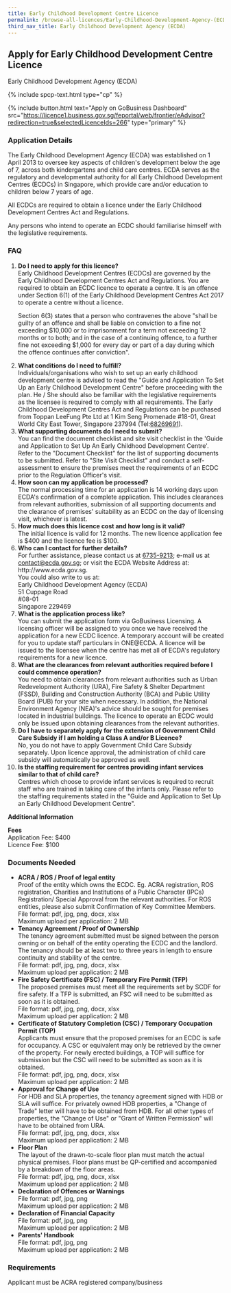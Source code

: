 ```yaml
---
title: Early Childhood Development Centre Licence
permalink: /browse-all-licences/Early-Childhood-Development-Agency-(ECDA)/Early-Childhood-Development-Centre-Licence
third_nav_title: Early Childhood Development Agency (ECDA)
---
```


## Apply for Early Childhood Development Centre Licence

Early Childhood Development Agency (ECDA)

{% include spcp-text.html type="cp" %}

{% include button.html text="Apply on GoBusiness Dashboard" src="https://licence1.business.gov.sg/feportal/web/frontier/eAdvisor?redirection=true&selectedLicenceIds=266" type="primary" %}

### Application Details

<p>The Early Childhood Development Agency (ECDA) was established on 1 April 2013 to oversee key aspects of children's development below the age of 7, across both kindergartens and child care centres. ECDA serves as the regulatory and developmental authority for all Early Childhood Development Centres (ECDCs) in Singapore, which provide care and/or education to children below 7 years of age.</p>
<p>All ECDCs are required to obtain a licence under the Early Childhood Development Centres Act and Regulations.</p>
<p>Any persons who intend to operate an ECDC should familiarise himself with the legislative requirements.</p>

<h3>FAQ</h3>
<ol>
<li><strong>Do I need to apply for this licence?</strong><br>
Early Childhood Development Centres (ECDCs) are governed by the Early Childhood Development Centres Act and Regulations. You are required to obtain an ECDC licence to operate a centre. It is an offence under Section 6(1) of the Early Childhood Development Centres Act 2017 to operate a centre without a licence.<br>
<p>Section 6(3) states that a person who contravenes the above "shall be guilty of an offence and shall be liable on conviction to a fine not exceeding $10,000 or to imprisonment for a term not exceeding 12 months or to both; and in the case of a continuing offence, to a further fine not exceeding $1,000 for every day or part of a day during which the offence continues after conviction".</p></li>


<li><strong>What conditions do I need to fulfill?</strong><br>
Individuals/organisations who wish to set up an early childhood development centre is advised to read the "Guide and Application To Set Up an Early Childhood Development Centre" before proceeding with the plan. He / She should also be familiar with the legislative requirements as the licensee is required to comply with all requirements. The Early Childhood Development Centres Act and Regulations can be purchased from Toppan LeeFung Pte Ltd at 1 Kim Seng Promenade #18-01, Great World City East Tower, Singapore 237994 (Tel:<a href="tel:+6568269691">68269691</a>).</li>

<li><strong>What supporting documents do I need to submit?</strong><br>
You can find the document checklist and site visit checklist in the 'Guide and Application to Set Up An Early Childhood Development Centre'. Refer to the "Document Checklist" for the list of supporting documents to be submitted. Refer to "Site Visit Checklist" and conduct a self-assessment to ensure the premises meet the requirements of an ECDC prior to the Regulation Officer's visit.</li>


<li><strong>How soon can my application be processed?</strong><br>
The normal processing time for an application is 14 working days upon ECDA's confirmation of a complete application. This includes clearances from relevant authorities, submission of all supporting documents and the clearance of premises' suitability as an ECDC on the day of licensing visit, whichever is latest.</li>

<li><strong>How much does this licence cost and how long is it valid?</strong><br>
The initial licence is valid for 12 months. The new licence application fee is $400 and the licence fee is $100.</li>


<li><strong>Who can I contact for further details?</strong><br>
For further assistance, please contact us at <a href="tel:+6567359213">6735-9213</a>; e-mail us at <a href="mailto:contact@ecda.gov.sg">contact@ecda.gov.sg</a>; or visit the ECDA Website Address at:<br> http://www.ecda.gov.sg.<br> You could also write to us at:<br>
Early Childhood Development Agency (ECDA)<br>
51 Cuppage Road<br>
#08-01<br>
Singapore 229469</li>

<li><strong>What is the application process like?</strong><br>
You can submit the application form via GoBusiness Licensing. A licensing officer will be assigned to you once we have received the application for a new ECDC licence. A temporary account will be created for you to update staff particulars in ONE@ECDA. A licence will be issued to the licensee when the centre has met all of ECDA's regulatory requirements for a new licence.</li>

<li><strong>What are the clearances from relevant authorities required before I could commence operation?</strong><br>
You need to obtain clearances from relevant authorities such as Urban Redevelopment Authority (URA), Fire Safety & Shelter Department (FSSD), Building and Construction Authority (BCA) and Public Utility Board (PUB) for your site when necessary. In addition, the National Environment Agency (NEA)'s advice should be sought for premises located in industrial buildings. The licence to operate an ECDC would only be issued upon obtaining clearances from the relevant authorities.</li>

<li><strong>Do I have to separately apply for the extension of Government Child Care Subsidy if I am holding a Class A and/or B Licence?</strong><br>
No, you do not have to apply Government Child Care Subsidy separately. Upon licence approval, the administration of child care subsidy will automatically be approved as well.</li>

<li><strong>Is the staffing requirement for centres providing infant services similar to that of child care?</strong><br>
Centres which choose to provide infant services is required to recruit staff who are trained in taking care of the infants only. Please refer to the staffing requirements stated in the "Guide and Application to Set Up an Early Childhood Development Centre".</li>
</ol>


**Additional Information**

<p><strong>Fees</strong><br>
Application Fee: $400<br />Licence Fee: $100</p>

### Documents Needed

<ul>
<li><strong>ACRA / ROS / Proof of legal entity</strong><br>
Proof of the entity which owns the ECDC. Eg. ACRA registration, ROS registration, Charities and Institutions of a Public Character (IPCs) Registration/ Special Approval from the relevant authorities. For ROS entities, please also submit Confirmation of Key Committee Members.
<br>File format: pdf, jpg, png, docx, xlsx
<br>Maximum upload per application: 2 MB
</li>

<li><strong>Tenancy Agreement / Proof of Ownership</strong><br>
The tenancy agreement submitted must be signed between the person owning or on behalf of the entity operating the ECDC and the landlord. The tenancy should be at least two to three years in length to ensure continuity and stability of the centre.
<br>File format: pdf, jpg, png, docx, xlsx
<br>Maximum upload per application: 2 MB
</li>

<li><strong>Fire Safety Certificate (FSC) / Temporary Fire Permit (TFP)</strong><br>
The proposed premises must meet all the requirements set by SCDF for fire safety. If a TFP is submitted, an FSC will need to be submitted as soon as it is obtained.
<br>File format: pdf, jpg, png, docx, xlsx
<br>Maximum upload per application: 2 MB</li>

<li><strong>Certificate of Statutory Completion (CSC) / Temporary Occupation Permit (TOP)</strong><br>
Applicants must ensure that the proposed premises for an ECDC is safe for occupancy. A CSC or equivalent may only be retrieved by the owner of the property. For newly erected buildings, a TOP will suffice for submission but the CSC will need to be submitted as soon as it is obtained.
<br>File format: pdf, jpg, png, docx, xlsx
<br>Maximum upload per application: 2 MB</li>

<li><strong>Approval for Change of Use</strong><br>
For HDB and SLA properties, the tenancy agreement signed with HDB or SLA will suffice. For privately owned HDB properties, a "Change of Trade" letter will have to be obtained from HDB. For all other types of properties, the "Change of Use" or "Grant of Written Permission" will have to be obtained from URA.
<br>File format: pdf, jpg, png, docx, xlsx
<br>Maximum upload per application: 2 MB</li>
<li><strong>Floor Plan</strong><br>
The layout of the drawn-to-scale floor plan must match the actual physical premises. Floor plans must be QP-certified and accompanied by a breakdown of the floor areas.
<br>File format: pdf, jpg, png, docx, xlsx
<br>Maximum upload per application: 2 MB</li>
<li><strong>Declaration of Offences or Warnings</strong>
<br>File format: pdf, jpg, png
<br>Maximum upload per application: 2 MB</li>
<li><strong>Declaration of Financial Capacity</strong>
<br>File format: pdf, jpg, png
<br>Maximum upload per application: 2 MB</li>
<li><strong>Parents' Handbook</strong>
<br>File format: pdf, jpg, png
<br>Maximum upload per application: 2 MB</li>
</ul>

### Requirements

Applicant must be ACRA registered company/business

